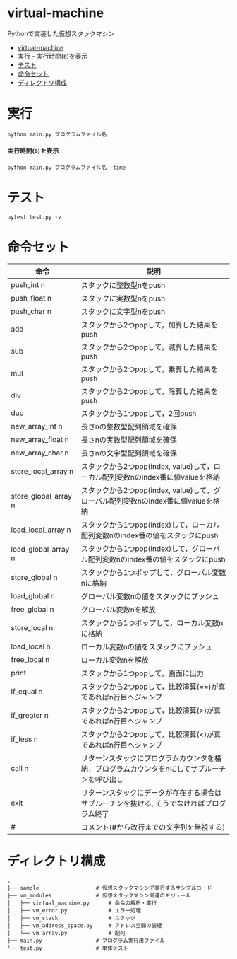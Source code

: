 # virtual-machine
Pythonで実装した仮想スタックマシン

- [virtual-machine](#virtual-machine)
- [実行](#実行)
      - [実行時間(s)を表示](#実行時間sを表示)
- [テスト](#テスト)
- [命令セット](#命令セット)
- [ディレクトリ構成](#ディレクトリ構成)

# 実行
```
python main.py プログラムファイル名
```
#### 実行時間(s)を表示
```
python main.py プログラムファイル名 -time
```


# テスト
```
pytest test.py -v
```

# 命令セット
| 命令 | 説明 |
|------|------|
|push_int n| スタックに整数型nをpush |
|push_float n| スタックに実数型nをpush |
|push_char n| スタックに文字型nをpush |
| add | スタックから2つpopして，加算した結果をpush |
| sub | スタックから2つpopして，減算した結果をpush |
| mul | スタックから2つpopして，乗算した結果をpush |
| div | スタックから2つpopして，除算した結果をpush |
| dup | スタックから1つpopして，2回push |
|new_array_int n|長さnの整数型配列領域を確保|
|new_array_float n|長さnの実数型配列領域を確保|
|new_array_char n|長さnの文字型配列領域を確保|
|store_local_array n|スタックから2つpop(index, value)して，ローカル配列変数nのindex番に値valueを格納|
|store_global_array n|スタックから2つpop(index, value)して，グローバル配列変数nのindex番に値valueを格納|
|load_local_array n|スタックから1つpop(index)して，ローカル配列変数nのindex番の値をスタックにpush|
|load_global_array n|スタックから1つpop(index)して，グローバル配列変数nのindex番の値をスタックにpush|
| store_global n| スタックから1つポップして，グローバル変数nに格納|
| load_global n | グローバル変数nの値をスタックにプッシュ|
|free_global n|グローバル変数nを解放|
| store_local n| スタックから1つポップして，ローカル変数nに格納|
| load_local n | ローカル変数nの値をスタックにプッシュ|
|free_local n|ローカル変数nを解放|
| print | スタックから1つpopして，画面に出力 |
| if_equal n|スタックから2つpopして，比較演算(==)が真であればn行目へジャンプ|
| if_greater n|スタックから2つpopして，比較演算(>)が真であればn行目へジャンプ|
| if_less n|スタックから2つpopして，比較演算(<)が真であればn行目へジャンプ|
| call n| リターンスタックにプログラムカウンタを格納，プログラムカウンタをnにしてサブルーチンを呼び出し |
| exit | リターンスタックにデータが存在する場合はサブルーチンを抜ける, そうでなければプログラム終了 |
| # | コメント(#から改行までの文字列を無視する) |

# ディレクトリ構成
    .
    ├── sample                  # 仮想スタックマシンで実行するサンプルコード
    ├── vm_modules              # 仮想スタックマシン関連のモジュール
    │   ├── virtual_machine.py      # 命令の解析・実行
    │   ├── vm_error.py             # エラー処理
    │   ├── vm_stack                # スタック
    │   ├── vm_address_space.py     # アドレス空間の管理
    │   └── vm_array.py             # 配列
    ├── main.py                 # プログラム実行用ファイル
    └── test.py                 # 単体テスト
    
